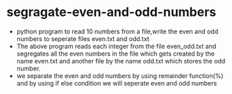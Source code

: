 # segragate-even-and-odd-numbers
* python program to read 10 numbers from a file,write the even and odd numbers to seperate files even.txt and odd.txt
* The above program reads each integer from the file even_odd.txt and segregates all the even numbers in the file which gets created by the name even.txt and another file by the name odd.txt which stores the odd number.
* we separate the even and odd numbers by using remainder function(%) and by using if else condition we will seperate even and odd numbers



